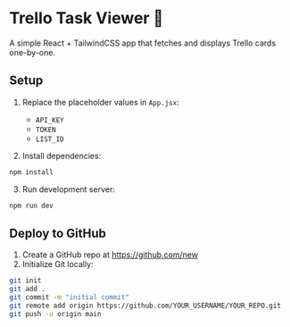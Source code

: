 # Trello Task Viewer 📝

A simple React + TailwindCSS app that fetches and displays Trello cards one-by-one.

## Setup

1. Replace the placeholder values in `App.jsx`:
   - `API_KEY`
   - `TOKEN`
   - `LIST_ID`

2. Install dependencies:
```bash
npm install
```

3. Run development server:
```bash
npm run dev
```

## Deploy to GitHub

1. Create a GitHub repo at https://github.com/new
2. Initialize Git locally:
```bash
git init
git add .
git commit -m "initial commit"
git remote add origin https://github.com/YOUR_USERNAME/YOUR_REPO.git
git push -u origin main
```
